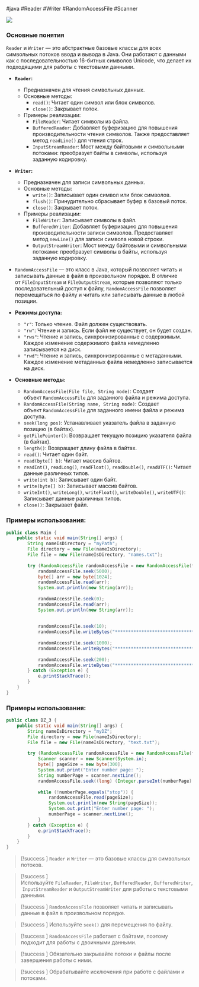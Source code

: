 #java #Reader #Writer #RandomAccessFile #Scanner 

**![](https://lh7-rt.googleusercontent.com/docsz/AD_4nXdKsmwT8smQpDeteY6ImvleB98KJLw44wjr3uzi79iOgBNihQRrs9FUJbq7sPz5wqFr9vqJZlCEWtD3xgWFDgXyk1TOeJ4u-wx2LT-o5TDMHrQVdw_n2yP0yk2gVVWuoXIRDLUGplL_OaUfawtM73U?key=vlpyEV5X9-Tt905rl3DTuRM6)**
### Основные понятия

`Reader` и `Writer` — это абстрактные базовые классы для всех символьных потоков ввода и вывода в Java. Они работают с данными как с последовательностью 16-битных символов Unicode, что делает их подходящими для работы с текстовыми данными.

- **`Reader`:**
    
    - Предназначен для чтения символьных данных.
    - Основные методы:
        - `read()`: Читает один символ или блок символов.
        - `close()`: Закрывает поток.
    - Примеры реализации:
        - `FileReader`: Читает символы из файла.
        - `BufferedReader`: Добавляет буферизацию для повышения производительности чтения символов. Также предоставляет метод `readLine()` для чтения строк.
        - `InputStreamReader`: Мост между байтовыми и символьными потоками: преобразует байты в символы, используя заданную кодировку.
- **`Writer`:**
    
    - Предназначен для записи символьных данных.
    - Основные методы:
        - `write()`: Записывает один символ или блок символов.
        - `flush()`: Принудительно сбрасывает буфер в базовый поток.
        - `close()`: Закрывает поток.
    - Примеры реализации:
        - `FileWriter`: Записывает символы в файл.
        - `BufferedWriter`: Добавляет буферизацию для повышения производительности записи символов. Предоставляет метод `newLine()` для записи символа новой строки.
        - `OutputStreamWriter`: Мост между байтовыми и символьными потоками: преобразует символы в байты, используя заданную кодировку.

- `RandomAccessFile` — это класс в Java, который позволяет читать и записывать данные в файл в произвольном порядке. В отличие от `FileInputStream` и `FileOutputStream`, которые позволяют только последовательный доступ к файлу, `RandomAccessFile` позволяет перемещаться по файлу и читать или записывать данные в любой позиции.
    
- **Режимы доступа:**
    
    - `"r"`: Только чтение. Файл должен существовать.
    - `"rw"`: Чтение и запись. Если файл не существует, он будет создан.
    - `"rws"`: Чтение и запись, синхронизированные с содержимым. Каждое изменение содержимого файла немедленно записывается на диск.
    - `"rwd"`: Чтение и запись, синхронизированные с метаданными. Каждое изменение метаданных файла немедленно записывается на диск.
- **Основные методы:**
    
    - `RandomAccessFile(File file, String mode)`: Создает объект `RandomAccessFile` для заданного файла и режима доступа.
    - `RandomAccessFile(String name, String mode)`: Создает объект `RandomAccessFile` для заданного имени файла и режима доступа.
    - `seek(long pos)`: Устанавливает указатель файла в заданную позицию (в байтах).
    - `getFilePointer()`: Возвращает текущую позицию указателя файла (в байтах).
    - `length()`: Возвращает длину файла в байтах.
    - `read()`: Читает один байт.
    - `read(byte[] b)`: Читает массив байтов.
    - `readInt()`, `readLong()`, `readFloat()`, `readDouble()`, `readUTF()`: Читает данные различных типов.
    - `write(int b)`: Записывает один байт.
    - `write(byte[] b)`: Записывает массив байтов.
    - `writeInt()`, `writeLong()`, `writeFloat()`, `writeDouble()`, `writeUTF()`: Записывает данные различных типов.
    - `close()`: Закрывает файл.
### Примеры использования:

```java
public class Main {  
    public static void main(String[] args) {  
        String nameIsDirectory = "myPath";  
        File directory = new File(nameIsDirectory);  
        File file = new File(nameIsDirectory, "names.txt");  
  
        try (RandomAccessFile randomAccessFile = new RandomAccessFile(file, "rw")) {  
            randomAccessFile.seek(5000);  
            byte[] arr = new byte[1024];  
            randomAccessFile.read(arr);  
            System.out.println(new String(arr));  
  
            randomAccessFile.seek(0);  
            randomAccessFile.read(arr);  
            System.out.println(new String(arr));  
  
  
            randomAccessFile.seek(10);  
            randomAccessFile.writeBytes("***********************************");  
  
            randomAccessFile.seek(1000);  
            randomAccessFile.writeBytes("***********************************");  
  
            randomAccessFile.seek(200);  
            randomAccessFile.writeBytes("***********************************");  
        } catch (Exception e) {  
            e.printStackTrace();  
        }  
    }  
}
```
### Примеры использования:

```java
public class DZ_3 {  
    public static void main(String[] args) {  
        String nameIsDirectory = "myDZ";  
        File directory = new File(nameIsDirectory);  
        File file = new File(nameIsDirectory, "text.txt");  
  
        try (RandomAccessFile randomAccessFile = new RandomAccessFile(file, "r")) {  
            Scanner scanner = new Scanner(System.in);  
            byte[] pageSize = new byte[300];  
            System.out.print("Enter number page: ");  
            String numberPage = scanner.nextLine();  
            randomAccessFile.seek((long) (Integer.parseInt(numberPage) - 1) * pageSize.length);  
  
            while (!numberPage.equals("stop")) {  
                randomAccessFile.read(pageSize);  
                System.out.println(new String(pageSize));  
                System.out.print("Enter number page: ");  
                numberPage = scanner.nextLine();  
            }  
        } catch (Exception e) {  
            e.printStackTrace();  
        }  
    }  
}
```

>[!success ] `Reader` и `Writer` — это базовые классы для символьных потоков.

>[!success ] Используйте `FileReader`, `FileWriter`, `BufferedReader`, `BufferedWriter`, `InputStreamReader` и `OutputStreamWriter` для работы с текстовыми данными.
 
 >[!success ] `RandomAccessFile` позволяет читать и записывать данные в файл в произвольном порядке.

>[!success ] Используйте `seek()` для перемещения по файлу.

>[!success ] `RandomAccessFile` работает с байтами, поэтому подходит для работы с двоичными данными.

>[!success ] Обязательно закрывайте потоки и файлы после завершения работы с ними.

>[!success ] Обрабатывайте исключения при работе с файлами и потоками.


